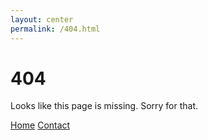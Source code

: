 ```yaml
---
layout: center
permalink: /404.html
---
```


# 404

Looks like this page is missing. Sorry for that.

<div class="mt3">
  <a href="{{ site.baseurl }}/" class="button button-blue button-big">Home</a>
  <a href="{{ site.baseurl }}/contact/" class="button button-blue button-big">Contact</a>
</div>
